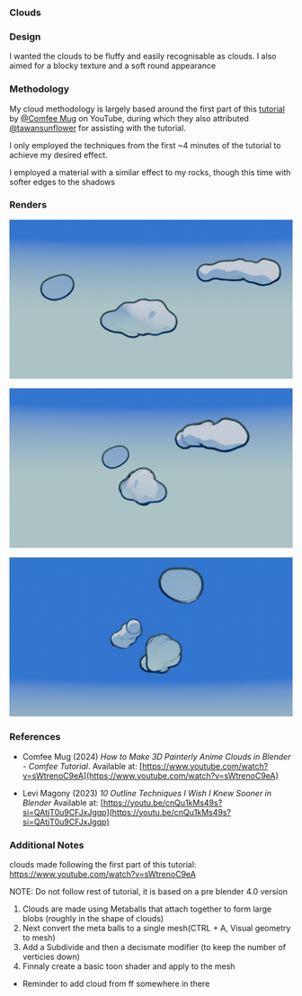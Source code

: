 ### Clouds

### Design
I wanted the clouds to be fluffy and easily recognisable as clouds. I also aimed for a blocky texture and a soft round appearance

### Methodology
My cloud methodology is largely based around the first part of this [tutorial](https://www.youtube.com/watch?v=sWtrenoC9eA) by [@Comfee Mug](https://www.youtube.com/@ComfeeMug) on YouTube, during which they also attributed [@tawansunflower](https://www.youtube.com/@tawansunflower) for assisting with the tutorial.

I only employed the techniques from the first ~4 minutes of the tutorial to achieve my desired effect.

I employed a material with a similar effect to my rocks, though this time with softer edges to the shadows

### Renders

![clouds from the front](clouds_front_on_render.png)

  

![clouds from the side](clouds_side_on_render.png)

  

![clouds from the back](clouds_back_on_render.png)

### References

- Comfee Mug (2024) *How to Make 3D Painterly Anime Clouds in Blender - Comfee Tutorial*. Available at: [https://www.youtube.com/watch?v=sWtrenoC9eA](https://www.youtube.com/watch?v=sWtrenoC9eA)

- Levi Magony  (2023) *10 Outline Techniques I Wish I Knew Sooner in Blender* Available at: [https://youtu.be/cnQu1kMs49s?si=QAtjT0u9CFJxJgqp](https://youtu.be/cnQu1kMs49s?si=QAtjT0u9CFJxJgqp)

### Additional Notes
clouds made following the first part of this tutorial:
https://www.youtube.com/watch?v=sWtrenoC9eA

NOTE: Do not follow rest of tutorial, it is based on a pre blender 4.0 version

1. Clouds are made using Metaballs that attach together to form large blobs (roughly in the shape of clouds)
2. Next convert the meta balls to a single mesh(CTRL + A, Visual geometry to mesh)
3. Add a Subdivide and then a decismate modifier (to keep the number of verticies down)
4. Finnaly create a basic toon shader and apply to the mesh

- Reminder to add cloud from ff somewhere in there

